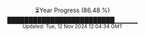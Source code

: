 <p align="center">
⏳Year Progress (86.48 %)<br>
█████████████████████████▁▁▁▁▁ <br>
<sub>Updated: Tue, 12 Nov 2024 12:04:34 GMT</sub>
</p>

